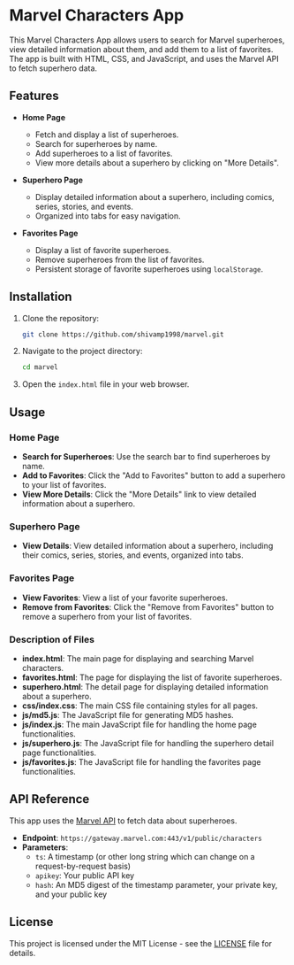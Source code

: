 # Marvel Characters App

This Marvel Characters App allows users to search for Marvel superheroes, view detailed information about them, and add them to a list of favorites. The app is built with HTML, CSS, and JavaScript, and uses the Marvel API to fetch superhero data.

## Features

- **Home Page**
  - Fetch and display a list of superheroes.
  - Search for superheroes by name.
  - Add superheroes to a list of favorites.
  - View more details about a superhero by clicking on "More Details".

- **Superhero Page**
  - Display detailed information about a superhero, including comics, series, stories, and events.
  - Organized into tabs for easy navigation.

- **Favorites Page**
  - Display a list of favorite superheroes.
  - Remove superheroes from the list of favorites.
  - Persistent storage of favorite superheroes using `localStorage`.

## Installation

1. Clone the repository:
    ```sh
    git clone https://github.com/shivamp1998/marvel.git
    ```

2. Navigate to the project directory:
    ```sh
    cd marvel
    ```

3. Open the `index.html` file in your web browser.

## Usage

### Home Page

- **Search for Superheroes**: Use the search bar to find superheroes by name.
- **Add to Favorites**: Click the "Add to Favorites" button to add a superhero to your list of favorites.
- **View More Details**: Click the "More Details" link to view detailed information about a superhero.

### Superhero Page

- **View Details**: View detailed information about a superhero, including their comics, series, stories, and events, organized into tabs.

### Favorites Page

- **View Favorites**: View a list of your favorite superheroes.
- **Remove from Favorites**: Click the "Remove from Favorites" button to remove a superhero from your list of favorites.

### Description of Files

- **index.html**: The main page for displaying and searching Marvel characters.
- **favorites.html**: The page for displaying the list of favorite superheroes.
- **superhero.html**: The detail page for displaying detailed information about a superhero.
- **css/index.css**: The main CSS file containing styles for all pages.
- **js/md5.js**: The JavaScript file for generating MD5 hashes.
- **js/index.js**: The main JavaScript file for handling the home page functionalities.
- **js/superhero.js**: The JavaScript file for handling the superhero detail page functionalities.
- **js/favorites.js**: The JavaScript file for handling the favorites page functionalities.

## API Reference

This app uses the [Marvel API](https://developer.marvel.com/) to fetch data about superheroes.

- **Endpoint**: `https://gateway.marvel.com:443/v1/public/characters`
- **Parameters**:
  - `ts`: A timestamp (or other long string which can change on a request-by-request basis)
  - `apikey`: Your public API key
  - `hash`: An MD5 digest of the timestamp parameter, your private key, and your public key

## License

This project is licensed under the MIT License - see the [LICENSE](LICENSE) file for details.


